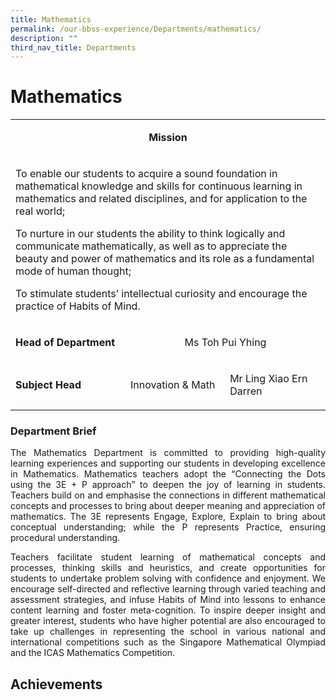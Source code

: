 ```yaml
---
title: Mathematics
permalink: /our-bbss-experience/Departments/mathematics/
description: ""
third_nav_title: Departments
---
```

# Mathematics

<table width="0">
<tbody>
<tr>
<td colspan="3">
<p style="text-align: center;"><strong>Mission</strong></p>
</td>
</tr>
<tr>
<td colspan="3">
<p>To enable our students to acquire a sound foundation in mathematical knowledge and skills for continuous learning in mathematics and related disciplines, and for application to the real world;&nbsp;</p>
<p>To nurture in our students the ability to think logically and communicate mathematically, as well as to appreciate the beauty and power of mathematics and its role as a fundamental mode of human thought;</p>
<p>To stimulate students&rsquo; intellectual curiosity and encourage the practice of Habits of Mind.</p>
</td>
</tr>
<tr>
<td>
<p><strong>Head of Department</strong></p>
</td>
<td colspan="2">
<p style="text-align: center;">Ms Toh Pui Yhing</p>
</td>
</tr>
<tr>
<td>
<p><strong>Subject Head</strong></p>
</td>
<td>
<p>Innovation &amp; Math</p>
</td>
<td>
<p>Mr Ling Xiao Ern Darren</p>
</td>
</tr>
</tbody>
</table>

### Department Brief

<p style="text-align: justify;">The Mathematics Department is committed to providing high-quality learning experiences and supporting our students in developing excellence in Mathematics. Mathematics teachers adopt the “Connecting the Dots using the 3E + P approach” to deepen the joy of learning in students. Teachers build on and emphasise the connections in different mathematical concepts and processes to bring about deeper meaning and appreciation of mathematics. The 3E represents Engage, Explore, Explain to bring about conceptual understanding; while the P represents Practice, ensuring procedural understanding.</p>

<p style="text-align: justify;">Teachers facilitate student learning of mathematical concepts and processes, thinking skills and heuristics, and create opportunities for students to undertake problem solving with confidence and enjoyment. We encourage self-directed and reflective learning through varied teaching and assessment strategies, and infuse Habits of Mind into lessons to enhance content learning and foster meta-cognition. To inspire deeper insight and greater interest, students who have higher potential are also encouraged to take up challenges in representing the school in various national and international competitions such as the Singapore Mathematical Olympiad and the ICAS Mathematics Competition.</p>
 

## Achievements